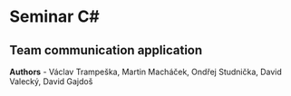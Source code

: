 # Seminar C#

## Team communication application
**Authors** - Václav Trampeška, Martin Macháček, Ondřej Studnička, David Valecký, David Gajdoš
